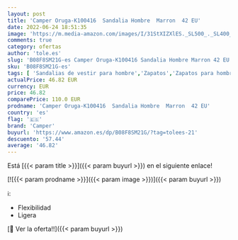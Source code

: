 ```yaml
---
layout: post
title: 'Camper Oruga-K100416  Sandalia Hombre  Marron  42 EU'
date: 2022-06-24 18:51:35
image: 'https://m.media-amazon.com/images/I/31StXIZXlES._SL500_._SL400_.jpg'
comments: true
category: ofertas
author: 'tole.es'
slug: 'B08F8SM21G-es Camper Oruga-K100416 Sandalia Hombre Marron 42 EU'
sku: 'B08F8SM21G-es'
tags: [ 'Sandalias de vestir para hombre','Zapatos','Zapatos para hombre','Zapatos y complementos','camper','sandalia','🇪🇸', ]
actualPrice: 46.82 EUR
currency: EUR
price: 46.82
comparePrice: 110.0 EUR
prodname: 'Camper Oruga-K100416  Sandalia Hombre  Marron  42 EU'
country: 'es'
flag: '🇪🇸'
brand: 'Camper'
buyurl: 'https://www.amazon.es/dp/B08F8SM21G/?tag=tolees-21'
descuento: '57.44'
average: '46.82'
---
```


Está [{{< param title >}}]({{< param buyurl >}}) en el siguiente enlace!

[![{{< param prodname >}}]({{< param image >}})]({{< param buyurl >}})

ℹ️:

- Flexibilidad
- Ligera

[🛒 Ver la oferta!!]({{< param buyurl >}})
